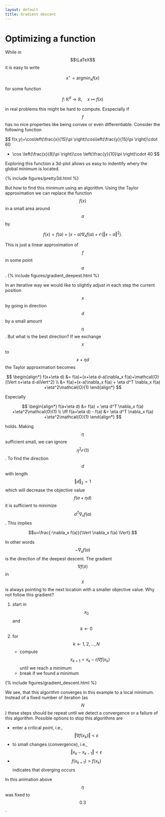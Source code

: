 ```yaml
---
layout: default
title: Gradient descent
---
```


Optimizing a function
=====================

While in $$\LaTeX$$ it is easy to write

$$x^\star = \operatorname{argmin}_x f(x) $$

for some function 

$$f\colon \mathbb{R}^d \to \mathbb{R},\quad x\mapsto f(x)$$

 in real problems this might be hard to compute. Exspecially if $$f$$ has no nice properties like being convex or even differentiable. Consider the following function

$$
f(x,y)=\cos\left(\frac{x}{15}\pi \right)\cos\left(\frac{y}{15}\pi \right)\cdot 60
+ \cos \left(\frac{x}{8}\pi \right)\cos \left(\frac{y}{10}\pi \right)\cdot 40
$$

Exploring this function a 3d-plot allows us easy to indentify whery the global minimum is located.

{% include figures/pretty3d.html %}

But how to find this minimum using an algorithm. Using the Taylor approximation we can replace the function $$f(x)$$ in a small area around $$a$$ by

$$f(x)= f(a)+(x-a)\nabla_x f(a)+\mathcal{O}(\Vert x-a\Vert^2).$$

This is just a linear approximation of $$f$$ in some point $$a$$.
{% include figures/gradient_deepest.html %}

In an iterative way we would like to slightly adjust in each step the current position $$x$$ by going in direction $$d$$ by a small amount $$\eta$$. But what is the best direction? If we exchange $$x$$ to $$x+\eta d$$ the Taylor approximation becomes

$$
\begin{align*}
f(x+\eta d)
&= f(a)+(x+\eta d-a)\nabla_x f(a)+\mathcal{O}(\Vert x+\eta d-a\Vert^2)
\\
&= f(a)+(x-a)\nabla_x f(a) + \eta d^T \nabla_x f(a) +\eta^2\mathcal{O}(1)
\end{align*}
$$

Especially

$$
\begin{align*}
f(a+\eta d) &= f(a) + \eta d^T \nabla_x f(a) +\eta^2\mathcal{O}(1)
\\
\iff f(a+\eta d) - f(a) &= \eta d^T \nabla_x f(a) +\eta^2\mathcal{O}(1)
\end{align*}
$$

holds. Making $$\eta$$ sufficient small, we can ignore $$\eta^2\mathcal{O}(1)$$. To find the direction $$d$$ with length $$\Vert d\Vert_2=1$$ which will decrease the objective value $$f(a+\eta d)$$ it is sufficient to minimize $$d^T \nabla_x f(a)$$. This implies

$$u=\frac{-\nabla_x f(a)}{\Vert \nabla_x f(a) \Vert}.$$

In other words $$-\nabla_x f(a)$$ is the direction of the deepest descent. The gradient $$\nabla f(\tilde{x})$$ in $$\tilde{x}$$ is always pointing to the next location with a smaller objective value. Why not follow this gradient?

1. start in $$x_0$$ and $$k \gets 0$$
2. for $$k\gets 1,2,\ldots, N$$
   - compute $$x_{k+1} = x_k - \eta \nabla f(x_k)$$ until we reach a minimum
   - break if we found a minimum


{% include figures/gradient_descent.html %}

We see, that this algorithm converges in this example to a local minimum. Instead of a fixed number of iteration (as $$N$$) these steps should be repeat until we detect a convergence or a failure of this algorithm. Possible options to stop this algorithms are

- enter a critical point, i.e., $$\Vert \nabla f(x_k) \Vert < \varepsilon$$
- to small changes (convergence), i.e., $$\Vert x_k - x_{k-1} \Vert < \varepsilon$$
- $$f(x_{k+1})>f(x_k)$$ indicates that diverging occurs

In this animation above $$\eta$$ was fixed to $$0.3$$.